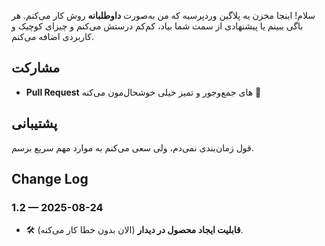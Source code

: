 
سلام! اینجا مخزن یه پلاگین وردپرسیه که من به‌صورت **داوطلبانه** روش کار می‌کنم. هر باگی ببینم یا پیشنهادی از سمت شما بیاد، کم‌کم درستش می‌کنم و چیزای کوچیک و کاربردی اضافه می‌کنم.

## مشارکت
- **Pull Request** ‌های جمع‌وجور و تمیز خیلی خوشحال‌مون می‌کنه 🙌

## پشتیبانی
قول زمان‌بندی نمی‌دم، ولی سعی می‌کنم به موارد مهم سریع برسم.

## Change Log
### 1.2 — 2025-08-24
- 🛠️ **قابلیت ایجاد محصول در دیدار** (الان بدون خطا کار می‌کنه).
